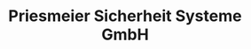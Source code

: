 ---
title: "Priesmeier Sicherheit Systeme GmbH"
url: /braunschweig/priesmeier-sicherheit-systeme-gmbh/
shop: Sicherheit
---
